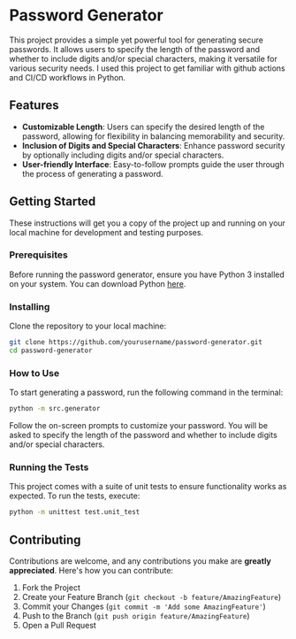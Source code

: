 # Password Generator

This project provides a simple yet powerful tool for generating secure passwords. It allows users to specify the length of the password and whether to include digits and/or special characters, making it versatile for various security needs. I used this project to get familiar with github actions and CI/CD workflows in Python.

## Features

- **Customizable Length**: Users can specify the desired length of the password, allowing for flexibility in balancing memorability and security.
- **Inclusion of Digits and Special Characters**: Enhance password security by optionally including digits and/or special characters.
- **User-friendly Interface**: Easy-to-follow prompts guide the user through the process of generating a password.

## Getting Started

These instructions will get you a copy of the project up and running on your local machine for development and testing purposes.

### Prerequisites

Before running the password generator, ensure you have Python 3 installed on your system. You can download Python [here](https://www.python.org/downloads/).

### Installing

Clone the repository to your local machine:

```bash
git clone https://github.com/yourusername/password-generator.git
cd password-generator
```

### How to Use

To start generating a password, run the following command in the terminal:

```bash
python -m src.generator
```

Follow the on-screen prompts to customize your password. You will be asked to specify the length of the password and whether to include digits and/or special characters.

### Running the Tests

This project comes with a suite of unit tests to ensure functionality works as expected. To run the tests, execute:

```bash
python -m unittest test.unit_test
```

## Contributing

Contributions are welcome, and any contributions you make are **greatly appreciated**. Here's how you can contribute:

1. Fork the Project
2. Create your Feature Branch (`git checkout -b feature/AmazingFeature`)
3. Commit your Changes (`git commit -m 'Add some AmazingFeature'`)
4. Push to the Branch (`git push origin feature/AmazingFeature`)
5. Open a Pull Request

